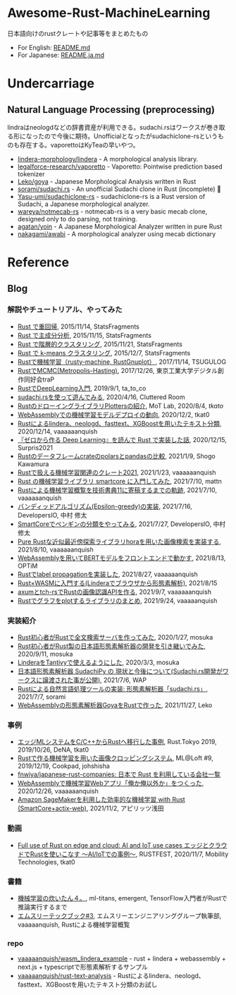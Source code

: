# Awesome-Rust-MachineLearning

日本語向けのrustクレートや記事等をまとめたもの

- For English: [README.md](https://github.com/vaaaaanquish/Awesome-Rust-MachineLearning/blob/main/README.md)
- For Japanese: [README.ja.md](https://github.com/vaaaaanquish/Awesome-Rust-MachineLearning/blob/main/README.ja.md)

# Undercarriage

## Natural Language Processing (preprocessing)

lindraはneologdなどの辞書資産が利用できる。sudachi.rsはワークスが巻き取る形になったので今後に期待。Unofficialとなったがsudachiclone-rsというものも存在する。vaporettoはKyTeaの早いやつ。

- [lindera-morphology/lindera](https://github.com/lindera-morphology/lindera) - A morphological analysis library.
- [legalforce-research/vaporetto](https://github.com/legalforce-research/vaporetto) - Vaporetto: Pointwise prediction based tokenizer
- [Leko/goya](https://github.com/Leko/goya) - Japanese Morphological Analysis written in Rust
- [sorami/sudachi.rs](https://github.com/sorami/sudachi.rs) - An unofficial Sudachi clone in Rust (incomplete) 🦀
- [Yasu-umi/sudachiclone-rs](https://github.com/Yasu-umi/sudachiclone-rs) - sudachiclone-rs is a Rust version of Sudachi, a Japanese morphological analyzer.
- [wareya/notmecab-rs](https://github.com/wareya/notmecab-rs) - notmecab-rs is a very basic mecab clone, designed only to do parsing, not training.
- [agatan/yoin](https://github.com/agatan/yoin) - A Japanese Morphological Analyzer written in pure Rust
- [nakagami/awabi](https://github.com/nakagami/awabi) - A morphological analyzer using mecab dictionary


# Reference

## Blog


### 解説やチュートリアル、やってみた

- [Rust で重回帰](https://sinhrks.hatenablog.com/entry/2015/11/14/230721), 2015/11/14, StatsFragments
- [Rust で主成分分析](https://sinhrks.hatenablog.com/entry/2015/11/15/232129), 2015/11/15, StatsFragments
- [Rust で階層的クラスタリング](https://sinhrks.hatenablog.com/entry/2015/11/21/000845), 2015/11/21, StatsFragments
- [Rust で k-means クラスタリング](https://sinhrks.hatenablog.com/entry/2015/12/07/003842), 2015/12/7, StatsFragments
- [Rustで機械学習（rusty-machine, RustGnuplot）](https://yoshitsugu.net/posts/2017-11-14-beginning-machine-learning-with-rust.html), 2017/11/14, TSUGULOG
- [RustでMCMC(Metropolis-Hasting)](https://trap.jp/post/485/), 2017/12/26, 東京工業大学デジタル創作同好会traP
- [RustでDeepLearning入門](https://qiita.com/ta_to_co/items/c5686bc702b9255b9c06), 2019/9/1, ta_to_co
- [sudachi.rsを使って遊んでみる](https://clutte.red/blog/2020/04/play-with-sudachi-rs/), 2020/4/16, Cluttered Room
- [RustのドローイングライブラリPlottersの紹介](https://lab.mo-t.com/blog/rust-plotters), MoT Lab, 2020/8/4, _tkato_
- [WebAssemblyでの機械学習モデルデプロイの動向](https://tkat0.github.io/posts/deploy-ml-as-wasm), 2020/12/2, tkat0
- [Rustによるlindera、neologd、fasttext、XGBoostを用いたテキスト分類](https://vaaaaaanquish.hatenablog.com/entry/2020/12/14/192246), 2020/12/14, vaaaaaanquish
- [『ゼロから作る Deep Learning』を読んで Rust で実装した話](https://qiita.com/Surpris/items/823b60caf554ecd36d20), 2020/12/15, Surpris2021
- [Rustのデータフレームcrateのpolarsとpandasの比較](https://illumination-k.dev/posts/rust/polars_pandas), 2021/1/9, Shogo Kawamura
- [Rustで扱える機械学習関連のクレート2021](https://vaaaaaanquish.hatenablog.com/entry/2021/01/23/233113), 2021/1/23, vaaaaaanquish
- [Rust の機械学習ライブラリ smartcore に入門してみた](https://zenn.dev/mattn/articles/3290149a6fc18c), 2021/7/10, mattn
- [Rustによる機械学習概覧を技術書典11に寄稿するまでの軌跡](https://vaaaaaanquish.hatenablog.com/entry/2021/07/10/110000), 2021/7/10, vaaaaaanquish
- [バンディッドアルゴリズム(Epsilon-greedy)の実装](https://dev.classmethod.jp/articles/bandit/), 2021/7/16, DevelopersIO, 中村 修太
- [SmartCoreでペンギンの分類をやってみる](https://dev.classmethod.jp/articles/smartcore-palmer/), 2021/7/27, DevelopersIO, 中村 修太
- [Pure Rustな近似最近傍探索ライブラリhoraを用いた画像検索を実装する](https://vaaaaaanquish.hatenablog.com/entry/2021/08/10/065117), 2021/8/10, vaaaaaanquish
- [WebAssemblyを用いてBERTモデルをフロントエンドで動かす](https://tech-blog.optim.co.jp/entry/2021/08/13/100000), 2021/8/13, OPTiM
- [Rustでlabel propagationを実装した](https://vaaaaaanquish.hatenablog.com/entry/2021/08/27/062345), 2021/8/27, vaaaaaanquish
- [Rust×WASMに入門する(Linderaでブラウザから形態素解析)](https://shine-bal.hatenablog.com/entry/2021/08/15/210915), 2021/8/15
- [axumとtch-rsでRustの画像認識APIを作る](https://vaaaaaanquish.hatenablog.com/entry/2021/09/07/141531), 2021/9/7, vaaaaaanquish
- [Rustでグラフをplotするライブラリのまとめ](https://vaaaaaanquish.hatenablog.com/entry/2021/09/24/101607), 2021/9/24, vaaaaanquish


### 実装紹介

- [Rust初心者がRustで全文検索サーバを作ってみた](https://qiita.com/mosuka/items/3517ef4a1eb07fa2661f), 2020/1/27, mosuka
- [Rust初心者がRust製の日本語形態素解析器の開発を引き継いでみた](https://qiita.com/mosuka/items/0fdaaf91f5530d427dc7), 2020/9/11, mosuka
- [LinderaをTantivyで使えるようにした](https://qiita.com/mosuka/items/5261c90c8cdc0be90f91), 2020/3/3, mosuka
- [日本語形態素解析器 SudachiPy の 現状と今後について(Sudachi.rs開発がワークスに譲渡された事が公開)](https://speakerdeck.com/waptech/ri-ben-yu-xing-tai-su-jie-xi-qi-sudachipy-false-xian-zhuang-tojin-hou-nituite?slide=28), 2021/7/6, WAP
- [Rustによる自然言語処理ツールの実装: 形態素解析器「sudachi.rs」](https://qiita.com/sorami/items/7934fec2074c493c0f7d), 2021/7/7, sorami
- [WebAssemblyの形態素解析器GoyaをRustで作った](https://blog.leko.jp/post/goya-yet-another-japanese-morphological-analyzer/), 2021/11/27, Leko


### 事例

- [エッジMLシステムをC/C++からRustへ移行した事例](https://docs.google.com/presentation/d/1HOL9jheJnKkh2q7w3hU_px-je1qL7lxrSXV-0P1hces/edit?usp=sharing), Rust.Tokyo 2019, 2019/10/26, DeNA, tkat0
- [Rustで作る機械学習を用いた画像クロッピングシステム](https://ml-loft.connpass.com/event/157785/), ML@Loft #9, 2019/12/19, Cookpad, johshisha
- [fnwiya/japanese-rust-companies: 日本で Rust を利用している会社一覧](https://github.com/fnwiya/japanese-rust-companies)
- [WebAssemblyで機械学習Webアプリ「俺か俺以外か」をつくった](https://vaaaaaanquish.hatenablog.com/entry/2020/12/26/120837), 2020/12/26, vaaaaaanquish
- [Amazon SageMakerを利用した効率的な機械学習 with Rust (SmartCore+actix-web)](https://spirits.appirits.com/role/engineer/16725/), 2021/11/2, アピリッツ浅田

### 動画

- [Full use of Rust on edge and cloud: AI and IoT use cases エッジとクラウドでRustを使いこなす ～AI/IoTでの事例～](https://rustfest.global/session/10-%E3%82%A8%E3%83%83%E3%82%B8%E3%81%A8%E3%82%AF%E3%83%A9%E3%82%A6%E3%83%89%E3%81%A7rust%E3%82%92%E4%BD%BF%E3%81%84%E3%81%93%E3%81%AA%E3%81%99-%EF%BD%9Eai-iot%E3%81%A7%E3%81%AE%E4%BA%8B%E4%BE%8B%EF%BD%9E/), RUSTFEST, 2020/11/7, Mobility Technologies, tkat0


### 書籍

- [機械学習の炊いたん４。](https://techbookfest.org/product/5091623341916160), ml-titans, emergent, TensorFlow入門者がRustで推論実行するまで
- [エムスリーテックブック#3](https://techbookfest.org/product/6378148180525056), エムスリーエンジニアリンググループ執筆部, vaaaaanquish, Rustによる機械学習概覧


### repo

- [vaaaaanquish/wasm_lindera_example](https://github.com/vaaaaanquish/wasm_lindera_example) - rust + lindera + webassembly + next.js + typescriptで形態素解析するサンプル
- [vaaaaanquish/rust-text-analysis](https://github.com/vaaaaanquish/rust-text-analysis) - Rustによるlindera、neologd、fasttext、XGBoostを用いたテキスト分類のお試し

